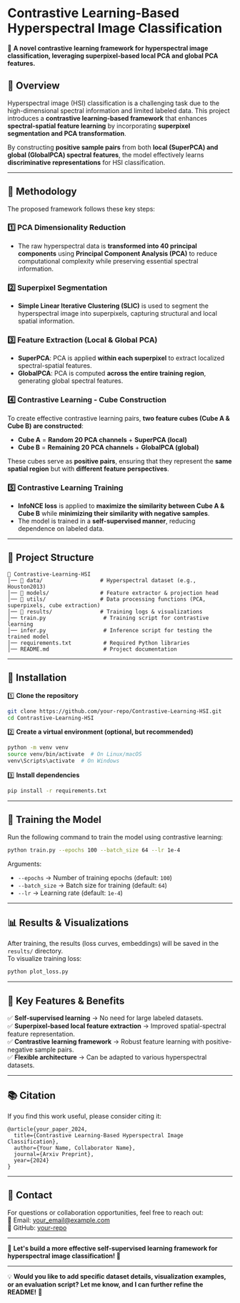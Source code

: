 # **Contrastive Learning-Based Hyperspectral Image Classification**  
🚀 **A novel contrastive learning framework for hyperspectral image classification, leveraging superpixel-based local PCA and global PCA features.**  

## **📖 Overview**  
Hyperspectral image (HSI) classification is a challenging task due to the high-dimensional spectral information and limited labeled data. This project introduces a **contrastive learning-based framework** that enhances **spectral-spatial feature learning** by incorporating **superpixel segmentation and PCA transformation**.  

By constructing **positive sample pairs** from both **local (SuperPCA) and global (GlobalPCA) spectral features**, the model effectively learns **discriminative representations** for HSI classification.  

---

## **📌 Methodology**  
The proposed framework follows these key steps:  

### **1️⃣ PCA Dimensionality Reduction**  
- The raw hyperspectral data is **transformed into 40 principal components** using **Principal Component Analysis (PCA)** to reduce computational complexity while preserving essential spectral information.  

### **2️⃣ Superpixel Segmentation**  
- **Simple Linear Iterative Clustering (SLIC)** is used to segment the hyperspectral image into superpixels, capturing structural and local spatial information.  

### **3️⃣ Feature Extraction (Local & Global PCA)**  
- **SuperPCA**: PCA is applied **within each superpixel** to extract localized spectral-spatial features.  
- **GlobalPCA**: PCA is computed **across the entire training region**, generating global spectral features.  

### **4️⃣ Contrastive Learning - Cube Construction**  
To create effective contrastive learning pairs, **two feature cubes (Cube A & Cube B) are constructed**:  
- **Cube A** = **Random 20 PCA channels** + **SuperPCA (local)**  
- **Cube B** = **Remaining 20 PCA channels** + **GlobalPCA (global)**  

These cubes serve as **positive pairs**, ensuring that they represent the **same spatial region** but with **different feature perspectives**.  

### **5️⃣ Contrastive Learning Training**  
- **InfoNCE loss** is applied to **maximize the similarity between Cube A & Cube B** while **minimizing their similarity with negative samples**.  
- The model is trained in a **self-supervised manner**, reducing dependence on labeled data.  

---

## **📂 Project Structure**  
```
📁 Contrastive-Learning-HSI
│── 📁 data/                  # Hyperspectral dataset (e.g., Houston2013)
│── 📁 models/                # Feature extractor & projection head
│── 📁 utils/                 # Data processing functions (PCA, superpixels, cube extraction)
│── 📁 results/               # Training logs & visualizations
│── train.py                  # Training script for contrastive learning
│── infer.py                  # Inference script for testing the trained model
│── requirements.txt          # Required Python libraries
│── README.md                 # Project documentation
```

---

## **🔧 Installation**  
1️⃣ **Clone the repository**  
```bash
git clone https://github.com/your-repo/Contrastive-Learning-HSI.git
cd Contrastive-Learning-HSI
```
  
2️⃣ **Create a virtual environment (optional, but recommended)**  
```bash
python -m venv venv
source venv/bin/activate  # On Linux/macOS
venv\Scripts\activate  # On Windows
```

3️⃣ **Install dependencies**  
```bash
pip install -r requirements.txt
```

---

## **🚀 Training the Model**  
Run the following command to train the model using contrastive learning:  
```bash
python train.py --epochs 100 --batch_size 64 --lr 1e-4
```
Arguments:
- `--epochs` → Number of training epochs (default: `100`)
- `--batch_size` → Batch size for training (default: `64`)
- `--lr` → Learning rate (default: `1e-4`)  

---

## **📊 Results & Visualizations**  
After training, the results (loss curves, embeddings) will be saved in the `results/` directory.  
To visualize training loss:
```bash
python plot_loss.py
```

---

## **📌 Key Features & Benefits**  
✅ **Self-supervised learning** → No need for large labeled datasets.  
✅ **Superpixel-based local feature extraction** → Improved spatial-spectral feature representation.  
✅ **Contrastive learning framework** → Robust feature learning with positive-negative sample pairs.  
✅ **Flexible architecture** → Can be adapted to various hyperspectral datasets.  

---

## **📚 Citation**  
If you find this work useful, please consider citing it:  
```
@article{your_paper_2024,
  title={Contrastive Learning-Based Hyperspectral Image Classification},
  author={Your Name, Collaborator Name},
  journal={Arxiv Preprint},
  year={2024}
}
```

---

## **📩 Contact**  
For questions or collaboration opportunities, feel free to reach out:  
📧 Email: your_email@example.com  
📌 GitHub: [your-repo](https://github.com/your-repo)  

---

🎯 **Let's build a more effective self-supervised learning framework for hyperspectral image classification! 🚀**  

---

💡 **Would you like to add specific dataset details, visualization examples, or an evaluation script? Let me know, and I can further refine the README!** 🚀
